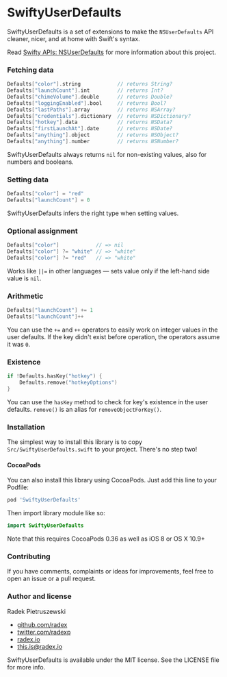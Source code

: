 # SwiftyUserDefaults

SwiftyUserDefaults is a set of extensions to make the `NSUserDefaults` API cleaner, nicer, and at home with Swift's syntax.

Read [Swifty APIs: NSUserDefaults](http://radex.io/swift/nsuserdefaults/) for more information about this project.

### Fetching data

```swift
Defaults["color"].string            // returns String?
Defaults["launchCount"].int         // returns Int?
Defaults["chimeVolume"].double      // returns Double?
Defaults["loggingEnabled"].bool     // returns Bool?
Defaults["lastPaths"].array         // returns NSArray?
Defaults["credentials"].dictionary  // returns NSDictionary?
Defaults["hotkey"].data             // returns NSData?
Defaults["firstLaunchAt"].date      // returns NSDate?
Defaults["anything"].object         // returns NSObject?
Defaults["anything"].number         // returns NSNumber?
```

SwiftyUserDefaults always returns `nil` for non-existing values, also for numbers and booleans.

### Setting data

```swift
Defaults["color"] = "red"
Defaults["launchCount"] = 0
```

SwiftyUserDefaults infers the right type when setting values.

### Optional assignment

```swift
Defaults["color"]            // => nil
Defaults["color"] ?= "white" // => "white"
Defaults["color"] ?= "red"   // => "white"
```

Works like `||=` in other languages — sets value only if the left-hand side value is `nil`.

### Arithmetic

```swift
Defaults["launchCount"] += 1
Defaults["launchCount"]++
```

You can use the `+=` and `++` operators to easily work on integer values in the user defaults. If the key didn't exist before operation, the operators assume it was `0`.

### Existence

```swift
if !Defaults.hasKey("hotkey") {
    Defaults.remove("hotkeyOptions")
}
```

You can use the `hasKey` method to check for key's existence in the user defaults. `remove()` is an alias for `removeObjectForKey()`.

### Installation

The simplest way to install this library is to copy `Src/SwiftyUserDefaults.swift` to your project. There's no step two!

#### CocoaPods

You can also install this library using CocoaPods. Just add this line to your Podfile:

```ruby
pod 'SwiftyUserDefaults'
```

Then import library module like so:

```swift
import SwiftyUserDefaults
```

Note that this requires CocoaPods 0.36 as well as iOS 8 or OS X 10.9+

### Contributing

If you have comments, complaints or ideas for improvements, feel free to open an issue or a pull request.

### Author and license

Radek Pietruszewski

* [github.com/radex](http://github.com/radex)
* [twitter.com/radexp](http://twitter.com/radexp)
* [radex.io](http://radex.io)
* this.is@radex.io

SwiftyUserDefaults is available under the MIT license. See the LICENSE file for more info.
